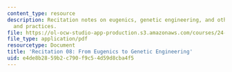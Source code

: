 ```yaml
---
content_type: resource
description: Recitation notes on eugenics, genetic engineering, and other issues policies
  and practices.
file: https://ol-ocw-studio-app-production.s3.amazonaws.com/courses/24-06j-bioethics-spring-2009/e4de8b2859b2c790f9c54d59d8cba4f5_MIT24_06Js09_rec08.pdf
file_type: application/pdf
resourcetype: Document
title: 'Recitation 08: From Eugenics to Genetic Engineering'
uid: e4de8b28-59b2-c790-f9c5-4d59d8cba4f5
---
```

